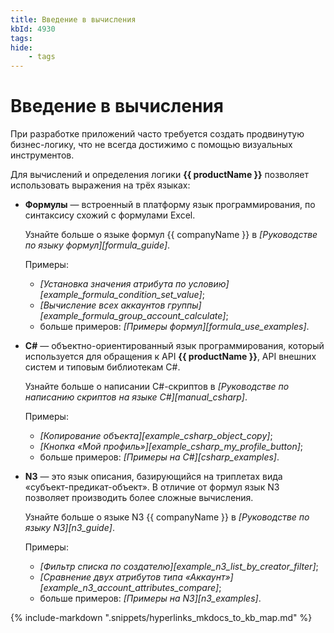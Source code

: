 ```yaml
---
title: Введение в вычисления
kbId: 4930
tags:
hide:
    - tags
---
```


# Введение в вычисления

При разработке приложений часто требуется создать продвинутую бизнес-логику, что не всегда достижимо с помощью визуальных инструментов.

Для вычислений и определения логики **{{ productName }}** позволяет использовать выражения на трёх языках:

- **Формулы** — встроенный в платформу язык программирования, по синтаксису схожий с формулами Excel.

    Узнайте больше о языке формул {{ companyName }} в _[Руководстве по языку формул][formula_guide]_.

    Примеры:

    - _[Установка значения атрибута по условию][example_formula_condition_set_value]_;
    - _[Вычисление всех аккаунтов группы][example_formula_group_account_calculate]_;
    - больше примеров: _[Примеры формул][formula_use_examples]_.

- **C#** — объектно-ориентированный язык программирования, который используется для обращения к API **{{ productName }}**, API внешних систем и типовым библиотекам C#.

    Узнайте больше о написании C#-скриптов в _[Руководстве по написанию скриптов на языке C#][manual_csharp]_.

    Примеры:

    - _[Копирование объекта][example_csharp_object_copy]_;
    - _[Кнопка «Мой профиль»][example_csharp_my_profile_button]_;
    - больше примеров: _[Примеры на C#][csharp_examples]_.

- **N3** — это язык описания, базирующийся на триплетах вида «субъект-предикат-объект». В отличие от формул язык N3 позволяет производить более сложные вычисления.

    Узнайте больше о языке N3 {{ companyName }} в _[Руководстве по языку N3][n3_guide]_.

    Примеры:

    - _[Фильтр списка по создателю][example_n3_list_by_creator_filter]_;
    - _[Сравнение двух атрибутов типа «Аккаунт»][example_n3_account_attributes_compare]_;
    - больше примеров: _[Примеры на N3][n3_examples]_.

{% include-markdown ".snippets/hyperlinks_mkdocs_to_kb_map.md" %}
